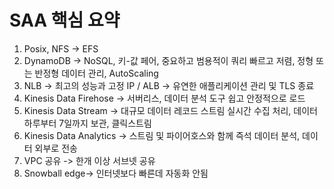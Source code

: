 # SAA 핵심 요약

1. Posix, NFS -> EFS
2. DynamoDB -> NoSQL, 키-값 페어, 중요하고 범용적이 쿼리 빠르고 저렴, 정형 또는 반정형 데이터 관리, AutoScaling
3. NLB -> 최고의 성능과 고정 IP / ALB -> 유연한 애플리케이션 관리 및 TLS 종료
4. Kinesis Data Firehose -> 서버리스, 데이터 분석 도구 쉽고 안정적으로 로드
5. Kinesis Data Stream ->  대규모 데이터 레코드 스트림 실시간 수집 처리, 데이터 하루부터 7일까지 보관, 클릭스트림
6. Kinesis Data Analytics -> 스트림 및 파이어호스와 함께 즉석 데이터 분석, 데이터 외부로 전송
7. VPC 공유 -> 한개 이상 서브넷 공유
8. Snowball edge-> 인터넷보다 빠른데 자동화 안됨
